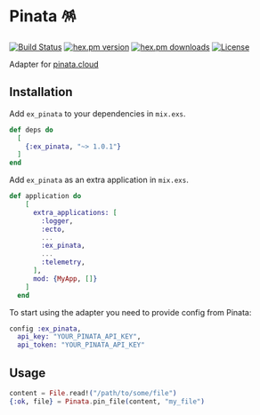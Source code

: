 # Pinata 🪅
[![Build Status](https://github.com/m1ome/ex_pinata/workflows/tests/badge.svg)](https://github.com/m1ome/ex_pinata/actions)
[![hex.pm version](https://img.shields.io/hexpm/v/ex_pinata.svg)](https://hex.pm/packages/ex_pinata)
[![hex.pm downloads](https://img.shields.io/hexpm/dt/ex_pinata.svg)](https://hex.pm/packages/ex_pinata)
[![License](https://img.shields.io/hexpm/l/exvcr.svg)](http://opensource.org/licenses/MIT)

Adapter for [pinata.cloud](https://www.pinata.cloud/)

## Installation
Add `ex_pinata` to your dependencies in `mix.exs`.
```elixir
def deps do
  [
    {:ex_pinata, "~> 1.0.1"}
  ]
end
```

Add `ex_pinata` as an extra application in `mix.exs`.
```elixir
def application do
    [
      extra_applications: [
        :logger,
        :ecto,
        ...
        :ex_pinata,
        ...
        :telemetry,
      ],
      mod: {MyApp, []}
    ]
  end
```

To start using the adapter you need to provide config from Pinata:
```elixir
config :ex_pinata,
  api_key: "YOUR_PINATA_API_KEY",
  api_token: "YOUR_PINATA_API_KEY"
```

## Usage 
```elixir
content = File.read!("/path/to/some/file")
{:ok, file} = Pinata.pin_file(content, "my_file")
```